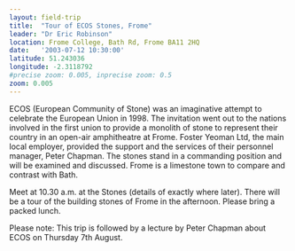 ```yaml
---
layout: field-trip
title:  "Tour of ECOS Stones, Frome"
leader: "Dr Eric Robinson"
location: Frome College, Bath Rd, Frome BA11 2HQ
date:   '2003-07-12 10:30:00'
latitude: 51.243036
longitude: -2.3118792
#precise zoom: 0.005, inprecise zoom: 0.5
zoom: 0.005
---
```

ECOS (European Community of Stone) was an imaginative attempt to celebrate the European Union in 1998. The invitation went out to the nations involved in the first union to provide a monolith of stone to represent their country in an open-air amphitheatre at Frome. Foster Yeoman Ltd, the main local employer, provided the support and the services of their personnel manager, Peter Chapman. The stones stand in a commanding position and will be examined and discussed. Frome is a limestone town to compare and contrast with Bath.

Meet at 10.30 a.m. at the Stones (details of exactly where later). There will be a tour of the building stones of Frome in the afternoon. Please bring a packed lunch.

Please note: This trip is followed by a lecture by Peter Chapman about ECOS on Thursday 7th August.